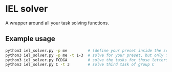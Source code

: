 IEL solver
===

A wrapper around all your task solving functions.

Example usage
---
```bash
python3 iel_solver.py -p me         # (define your preset inside the script first)
python3 iel_solver.py -p me -t 1-3  # solve for your preset, but only first 3 tasks
python3 iel_solver.py FCDGA         # solve the tasks for those letters
python3 iel_solver.py C -t 3        # solve third task of group C
```
